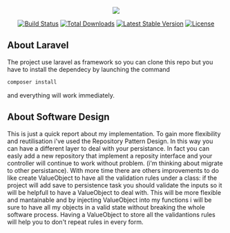 <p align="center"><img src="https://laravel.com/assets/img/components/logo-laravel.svg"></p>

<p align="center">
<a href="https://travis-ci.org/laravel/framework"><img src="https://travis-ci.org/laravel/framework.svg" alt="Build Status"></a>
<a href="https://packagist.org/packages/laravel/framework"><img src="https://poser.pugx.org/laravel/framework/d/total.svg" alt="Total Downloads"></a>
<a href="https://packagist.org/packages/laravel/framework"><img src="https://poser.pugx.org/laravel/framework/v/stable.svg" alt="Latest Stable Version"></a>
<a href="https://packagist.org/packages/laravel/framework"><img src="https://poser.pugx.org/laravel/framework/license.svg" alt="License"></a>
</p>

## About Laravel

The project use laravel as framework so you can clone this repo but you have to install the dependecy by launching the command 
```sh
composer install
```
and everything will work immediately.

## About Software Design
This is just a quick report about my implementation.
To gain more flexibility and reutilisation i've used the Repository Pattern Design. In this way you can have a different layer to deal with your persistance. In fact you can easly add a new repository that implement a reposity interface and your controller will continue to work without problem. (i'm thinking about migrate to other persistance).
With more time there are others improvements to do like create ValueObject to have all the validation rules under a class: if the project will add save to persistence task you should validate the inputs so it will be helpfull to have a ValueObject to deal with. This will be more flexible and mantainable and by injecting ValueObject into my functions i will be sure to have all my objects in a valid state without breaking the whole software process. Having a ValueObject to store all the validantions rules will help you to don't repeat rules in every form.

